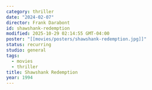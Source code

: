 ```yaml
---
category: thriller
date: "2024-02-07"
director: Frank Darabont
id: shawshank-redemption
modified: 2025-10-29 02:14:55 GMT-04:00
poster: "[[movies/posters/shawshank-redemption.jpg]]"
status: recurring
studio: general
tags:
  - movies
  - thriller
title: Shawshank Redemption
year: 1994
---
```

